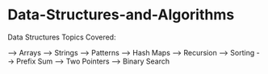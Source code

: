 # Data-Structures-and-Algorithms

Data Structures Topics Covered:

--> Arrays
--> Strings
--> Patterns
--> Hash Maps
--> Recursion
--> Sorting
--> Prefix Sum
--> Two Pointers
--> Binary Search